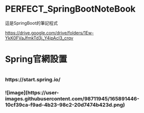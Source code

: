 # PERFECT_SpringBootNoteBook

這是SpringBoot的筆記程式

https://drive.google.com/drive/folders/1Ew-YkK0FVaJfmkTd3j_Y4jpAcl3_crqv

<h1>Spring官網設置<h1>
  <h3>https://start.spring.io/<h3>
![image](https://user-images.githubusercontent.com/98711945/165891446-10cf39ca-f9ad-4b23-98c2-20d7474b423d.png)
